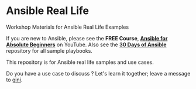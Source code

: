# Ansible Real Life

Workshop Materials for Ansible Real Life Examples

If you are new to Ansible, please see the **FREE Course**, **[Ansible for Absolute Beginners](https://www.techbeatly.com/ansible-course)** on YouTube. Also see the **[30 Days of Ansible](https://github.com/ginigangadharan/30-Days-of-Ansible-Bootcamp)** repository for all sample playbooks.

This repository is for Ansible real life samples and use cases.

Do you have a use case to discuss ? Let's learn it together; leave a message to [gini](mailto:gini@techbeatly.com).

